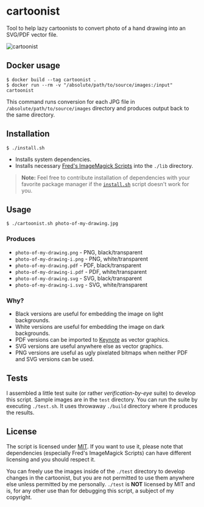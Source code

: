 # cartoonist

Tool to help lazy cartoonists to convert photo of a hand drawing into an SVG/PDF vector file.

![cartoonist](./cartoonist.png)

## Docker usage

```shell
$ docker build --tag cartoonist .
$ docker run --rm -v "/absolute/path/to/source/images:/input" cartoonist
```

This command runs conversion for each JPG file in `/absolute/path/to/source/images` directory and produces output back to the same directory. 

## Installation

```shell
$ ./install.sh
```

- Installs system dependencies.
- Installs necessary [Fred's ImageMagick Scripts](http://www.fmwconcepts.com/imagemagick/) into the `./lib` directory.

> **Note:** Feel free to contribute installation of dependencies with your favorite package manager if the [`install.sh`](install.sh) script doesn't work for you.

## Usage

```shell
$ ./cartoonist.sh photo-of-my-drawing.jpg
```

### Produces

- `photo-of-my-drawing.png` - PNG, black/transparent
- `photo-of-my-drawing-i.png` - PNG, white/transparent
- `photo-of-my-drawing.pdf` - PDF, black/transparent
- `photo-of-my-drawing-i.pdf` - PDF, white/transparent
- `photo-of-my-drawing.svg` - SVG, black/transparent
- `photo-of-my-drawing-i.svg` - SVG, white/transparent

### Why?

- Black versions are useful for embedding the image on light backgrounds.
- White versions are useful for embedding the image on dark backgrounds.
- PDF versions can be imported to [Keynote](http://www.apple.com/mac/keynote/) as vector graphics.
- SVG versions are useful anywhere else as vector graphics.
- PNG versions are useful as ugly pixelated bitmaps when neither PDF and SVG versions can be used.

## Tests

I assembled a little test suite (or rather _verification-by-eye_ suite) to develop this script. Sample images are in the `test` directory. You can run the suite by executing `./test.sh`. It uses throwaway `./build` directory where it produces the results.

## License

The script is licensed under [MIT](./LICENSE). If you want to use it, please note that dependencies (especially Fred's ImageMagick Scripts) can have different licensing and you should respect it.

You can freely use the images inside of the `./test` directory to develop changes in the cartoonist, but you are not permitted to use them anywhere else unless permitted by me personally. `./test` is **NOT** licensed by MIT and is, for any other use than for debugging this script, a subject of my copyright.
